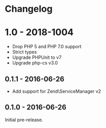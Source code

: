 # Changelog

# 1.0 - 2018-1004
* Drop PHP 5 and PHP 7.0 support 
* Strict types
* Upgrade PHPUnit to v7
* Upgrade php-cs v3.0

## 0.1.1 - 2016-06-26
* Add support for Zend\ServiceManager v2

## 0.1.0 - 2016-06-26
Initial pre-release.
